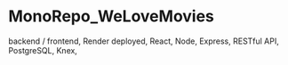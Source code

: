 # MonoRepo_WeLoveMovies
backend / frontend, Render deployed, React, Node, Express, RESTful API, PostgreSQL, Knex, 
